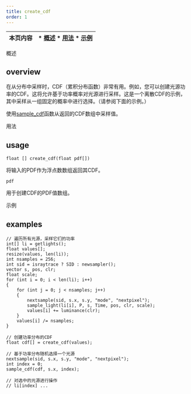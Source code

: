 ```yaml
---
title: create_cdf
order: 1
---
```

| 本页内容 | * [概述](#overview) * [用法](#usage) * [示例](#examples) |
| --- | --- |

概述

## overview

在从分布中采样时，CDF（累积分布函数）非常有用。例如，您可以创建光源功率的CDF。这将允许基于功率概率对光源进行采样。这是一个离散CDF的示例，其中采样从一组固定的概率中进行选择。（请参阅下面的示例。）

使用[sample_cdf](sample_cdf.html "从累积分布函数（CDF）中采样值。")函数从返回的CDF数组中采样值。

用法

## usage

`float [] create_cdf(float pdf[])`

将输入的PDF作为浮点数数组返回其CDF。

`pdf`

用于创建CDF的PDF值数组。

示例

## examples

```vex
// 遍历所有光源，采样它们的功率
int[] li = getlights();
float values[];
resize(values, len(li));
int nsamples = 256;
int sid = israytrace ? SID : newsampler();
vector s, pos, clr;
float scale;
for (int i = 0; i < len(li); i++)
{
    for (int j = 0; j < nsamples; j++)
    {
        nextsample(sid, s.x, s.y, "mode", "nextpixel");
        sample_light(li[i], P, s, Time, pos, clr, scale);
        values[i] += luminance(clr);
    }
    values[i] /= nsamples;
}

// 创建功率分布的CDF
float cdf[] = create_cdf(values);

// 基于功率分布随机选择一个光源
nextsample(sid, s.x, s.y, "mode", "nextpixel");
int index = 0;
sample_cdf(cdf, s.x, index);

// 对选中的光源进行操作
// li[index] ...

```
